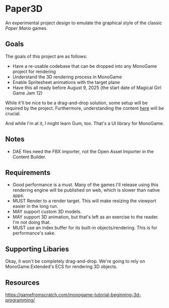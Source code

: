 # Paper3D
An experimental project design to emulate the graphical style of the classic _Paper Mario_ games.

## Goals
The goals of this project are as follows:
 - Have a re-usable codebase that can be dropped into any MonoGame project for rendering
 - Understand the 3D rendering process in MonoGame
 - Enable Spritesheet animations with the target plane
 - Have this all ready before August 9, 2025 (the start date of Magical Girl Game Jam 12)

While it'll be nice to be a drag-and-drop solution, some setup will be required by the project. Furthermore, understanding the content [here](https://docs.monogame.net/articles/getting_to_know/whatis/graphics/WhatIs_3DRendering.html) will be crucial.

And while I'm at it, I might learn Gum, too. That's a UI library for MonoGame.

## Notes
 - DAE files need the FBX importer, not the Open Asset Importer in the Content Builder.

## Requirements
 - Good performance is a must. Many of the games I'll release using this rendering engine will be published on web, which is slower than native apps.
 - MUST Render to a render target. This will make resizing the viewport easier in the long run.
 - MAY support custom 3D models.
 - MAY support 3D animation, but that's left as an exercise to the reader. I'm not doing that.
 - MUST use an index buffer for its built-in objects/rendering. This is for performance's sake.

## Supporting Libaries
Okay, it won't be completely drag-and-drop. We're going to rely on MonoGame.Extended's ECS for rendering 3D objects.

## Resources
https://gamefromscratch.com/monogame-tutorial-beginning-3d-programming/
